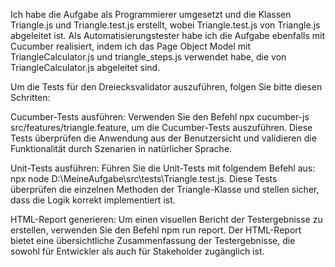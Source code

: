 Ich habe die Aufgabe als Programmierer umgesetzt und die Klassen Triangle.js und Triangle.test.js erstellt, wobei Triangle.test.js von Triangle.js abgeleitet ist. Als Automatisierungstester habe ich die Aufgabe ebenfalls mit Cucumber realisiert, indem ich das Page Object Model mit TriangleCalculator.js und triangle_steps.js verwendet habe, die von TriangleCalculator.js abgeleitet sind.

Um die Tests für den Dreiecksvalidator auszuführen, folgen Sie bitte diesen Schritten:

Cucumber-Tests ausführen: Verwenden Sie den Befehl
npx cucumber-js src/features/triangle.feature, um die Cucumber-Tests auszuführen. Diese Tests überprüfen die Anwendung aus der Benutzersicht und validieren die Funktionalität durch Szenarien in natürlicher Sprache.

Unit-Tests ausführen: Führen Sie die Unit-Tests mit folgendem Befehl aus:
npx node D:\MeineAufgabe\src\tests\Triangle.test.js. Diese Tests überprüfen die einzelnen Methoden der Triangle-Klasse und stellen sicher, dass die Logik korrekt implementiert ist.

HTML-Report generieren: Um einen visuellen Bericht der Testergebnisse zu erstellen, verwenden Sie den Befehl
npm run report. Der HTML-Report bietet eine übersichtliche Zusammenfassung der Testergebnisse, die sowohl für Entwickler als auch für Stakeholder zugänglich ist.



